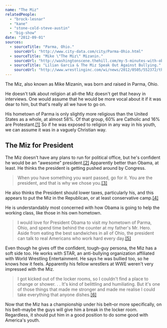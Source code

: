 ```yaml
---
name: "The Miz"
relatedPeople:
  - "brock-lesnar"
  - "kane"
  - "stone-cold-steve-austin"
  - "big-show"
date: "2012-09-01"
sources:
  - sourceTitle: "Parma, Ohio."
    sourceUrl: "http://www.city-data.com/city/Parma-Ohio.html"
  - sourceTitle: "Mike \"The Miz\" Mizanin."
    sourceUrl: "http://washingtonscene.thehill.com/my-5-minutes-with-obama/11821-mike-the-miz-mizanin"
  - sourceTitle: "Lilian Garcia & The Miz Speak Out Against Bullying."
    sourceUrl: "http://www.wrestlinginc.com/wi/news/2012/0505/552372/the-miz/"
---
```


The Miz, also known as Mike Mizanin, was born and raised in Parma, Ohio.

He doesn't talk about religion at all–the Miz doesn't get that heavy in interviews. One would assume that he would be more vocal about it if it was dear to him, but that's really all we have to go on.

His hometown of Parma is only slightly more religious than the United States as a whole, at almost 58%. Of that group, 60% are Catholic and 16% are Protestant.<a class="source-citation" href="#http://www.city-data.com/city/Parma-Ohio.html" title="Parma, Ohio.">[1]</a> So if he was exposed to religion in any way in his youth, we can assume it was in a vaguely Christian way.


## The Miz for President

The Miz doesn't have any plans to run for political office, but he's confident he would be an "awesome" president.<a class="source-citation" href="#http://washingtonscene.thehill.com/my-5-minutes-with-obama/11821-mike-the-miz-mizanin" title="Mike &quot;The Miz&quot; Mizanin.">[2]</a> Apparently better than Obama, at least. He thinks the president is getting pushed around by Congress.

>When you have something you want passed, go for it. You are the president, and that is why we chose you.<a class="source-citation" href="#http://washingtonscene.thehill.com/my-5-minutes-with-obama/11821-mike-the-miz-mizanin" title="Mike &quot;The Miz&quot; Mizanin.">[3]</a>

He also thinks the President should lower taxes, particularly his, and this appears to put the Miz in the Republican, or at least conservative camp.<a class="source-citation" href="#http://washingtonscene.thehill.com/my-5-minutes-with-obama/11821-mike-the-miz-mizanin" title="Mike &quot;The Miz&quot; Mizanin.">[4]</a>

He is understandably most concerned with how Obama is going to help the working class, like those in his own hometown.

>I would love for President Obama to visit my hometown of Parma, Ohio, and spend time behind the counter at my father's Mr. Hero. Aside from eating the best sandwiches in all of Ohio, the president can talk to real Americans who work hard every day.<a class="source-citation" href="#http://washingtonscene.thehill.com/my-5-minutes-with-obama/11821-mike-the-miz-mizanin" title="Mike &quot;The Miz&quot; Mizanin.">[5]</a>

Even though he gives off the confident, tough-guy persona, the Miz has a soft side too. He works with STAR, an anti-bullying organization affiliated with World Wrestling Entertainment. He says he was bullied too, so he knows how it feels. Apparently his fellow wrestlers at WWE weren't very impressed with the Miz.

>I got kicked out of the locker rooms, so I couldn't find a place to change or shower. . . It's kind of belittling and humiliating. But it's one of those things that made me stronger and made me realise I could take everything that anyone dishes.<a class="source-citation" href="#http://www.wrestlinginc.com/wi/news/2012/0505/552372/the-miz/" title="Lilian Garcia &amp; The Miz Speak Out Against Bullying.">[6]</a>

Now that the Miz has a championship under his belt–or more specifically, on his belt–maybe the guys will give him a break in the locker room. Regardless, it should put him in a good position to do some good with America's youth.